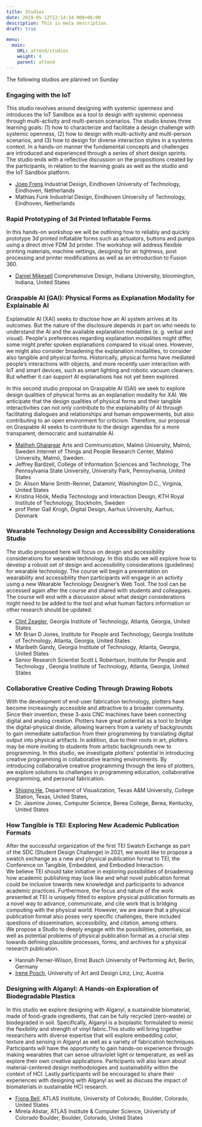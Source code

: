 ```yaml
---
title: Studios
date: 2019-05-12T12:14:34.000+06:00
description: This is meta description.
draft: true

menu:
  main:
    URL: attend/studios
    weight: 4
    parent: attend
---
```



The following studios are planned on Sunday

### Engaging with the IoT

This studio revolves around designing with systemic openness and introduces the IoT Sandbox as a tool to design with systemic openness through multi-activity and multi-person scenarios. The studio knows three learning goals: (1) how to characterize and facilitate a design challenge with systemic openness, (2) how to design with multi-activity and multi-person scenarios, and (3) how to design for diverse interaction styles in a systems context. In a hands-on manner the fundamental concepts and challenges are introduced and experienced through a series of short design sprints. The studio ends with a reflective discussion on the propositions created by the participants, in relation to the learning goals as well as the studio and the IoT Sandbox platform.


- [Joep Frens](mailto:j.w.frens@tue.nl) Industrial Design, Eindhoven University of Technology, Eindhoven, Netherlands
- Mathias Funk Industrial Design, Eindhoven University of Technology, Eindhoven, Netherlands

###  Rapid Prototyping of 3d Printed Inflatable Forms

In this hands-on workshop we will be outlining how to reliably and quickly prototype 3d printed inflatable forms such as actuators, buttons and pumps using a direct drive FDM 3d printer. The workshop will address flexible printing materials, machine settings, designing for air tightness, post processing and printer modifications as well as an introduction to Fusion 360.

- [Daniel Mikesell](mailto:danmikes@iu.edu) Comprehensive Design, Indiana University, bloomington, Indiana, United States

### Graspable AI (GAI): Physical Forms as Explanation Modality for Explainable AI

Explainable AI (XAI) seeks to disclose how an AI system arrives at its outcomes. But the nature of the disclosure depends in part on who needs to understand the AI and the available explanation modalities (e. g. verbal and visual). People's preferences regarding explanation modalities might differ, some might prefer spoken explanations compared to visual ones. However, we might also consider broadening the explanation modalities, to consider also tangible and physical forms. Historically, physical forms have mediated people’s interactions with objects, and more recently user interaction with IoT and smart devices, such as smart lighting and robotic vacuum cleaners. But whether it can support AI explanations has not yet been explored.  
  
In this second studio proposal on Graspable AI (GAI) we seek to explore design qualities of physical forms as an explanation modality for XAI. We anticipate that the design qualities of physical forms and their tangible interactivities can not only contribute to the explainability of AI through facilitating dialogues and relationships and human empowerments, but also contributing to an open environment for criticism. Therefore, our proposal on Graspable AI seeks to contribute to the design agendas for a more transparent, democratic and sustainable AI.

-   [Maliheh Ghajargar](mailto:maliheh.ghajargar@mau.se) Arts and Communication, Malmö University, Malmö, Sweden Internet of Things and People Research Center, Malmö University, Malmö, Sweden.
-   Jeffrey Bardzell, College of Information Sciences and Technology, The Pennsylvania State University, University Park, Pennsylvania, United States
-   Dr. Alison Marie Smith-Renner, Dataminr, Washington D.C., Virginia, United States
-   Kristina Höök, Media Technology and Interaction Design, KTH Royal Institute of Technology, Stockholm, Sweden
-   prof Peter Gall Krogh, Digital Design, Aarhus University, Aarhus, Denmark


### Wearable Technology Design and Accessibility Considerations Studio

The studio proposed here will focus on design and accessibility considerations for wearable technology. In this studio we will explore how to develop a robust set of design and accessibility considerations (guidelines) for wearable technology. The course will begin a presentation on wearability and accessibility then participants will engage in an activity using a new Wearable Technology Designer’s Web Tool. The tool can be accessed again after the course and shared with students and colleagues. The course will end with a discussion about what design considerations might need to be added to the tool and what human factors information or other research should be updated.

-   [Clint Zeagler](mailto:clintzeagler@gatech.edu), Georgia Institute of Technology, Atlanta, Georgia, United States
-   Mr Brian D Jones, Institute for People and Technology, Georgia Institute of Technology, Atlanta, Georgia, United States
-   Maribeth Gandy, Georgia Institute of Technology, Atlanta, Georgia, United States
-   Senior Research Scientist Scott L Robertson, Institute for People and Technology , Georgia Institute of Technology, Atlanta, Georgia, United States

### Collaborative Creative Coding Through Drawing Robots

With the development of end-user fabrication technology, plotters have become increasingly accessible and attractive to a broader community. Since their invention, these 3-axis CNC machines have been connecting digital and analog creation. Plotters have great potential as a tool to bridge the digital-physical divide, allowing learners from a variety of backgrounds to gain immediate satisfaction from their programming by translating digital output into physical artifacts. In addition, due to their roots in art, plotters may be more inviting to students from artistic backgrounds new to programming. In this studio, we investigate plotters' potential in introducing creative programming in collaborative learning environments. By introducing collaborative creative programming through the lens of plotters, we explore solutions to challenges in programming education, collaborative programming, and personal fabrication.


-   [Shiqing He](mailto:liciahe@tamu.edu), Department of Visualization, Texas A&M University, College Station, Texas, United States, 
-   Dr. Jasmine Jones, Computer Science, Berea College, Berea, Kentucky, United States


### How Tangible is TEI: Exploring New Academic Publication Formats

After the successful organization of the first TEI Swatch Exchange as part of the SDC (Student Design Challenge) in 2021, we would like to propose a swatch exchange as a new and physical publication format to TEI, the Conference on Tangible, Embedded, and Embodied Interaction.  
We believe TEI should take initiative in exploring possibilities of broadening how academic publishing may look like and what novel publication format could be inclusive towards new knowledge and participants to advance academic practices. Furthermore, the focus and nature of the work presented at TEI is uniquely fitted to explore physical publication formats as a novel way to advance, communicate, and cite work that is bridging computing with the physical world. However, we are aware that a physical publication format also poses very specific challenges, there included questions of dissemination, accessibility, and citation, among others.   
We propose a Studio to deeply engage with the possibilities, potentials, as well as potential problems of physical publication format as a crucial step towards defining plausible processes, forms, and archives for a physical research publication.

-   Hannah Perner-Wilson,  Ernst Busch University of Performing Art, Berlin, Germany
-   [Irene Posch](mailto:ireneposch@gmail.com), University of Art and Design Linz, Linz, Austria


### Designing with Alganyl: A Hands-on Exploration of Biodegradable Plastics

In this studio we explore designing with Alganyl, a sustainable biomaterial, made of food-grade ingredients, that can be fully recycled (zero-waste) or biodegraded in soil. Specifically, Alganyl is a bioplastic formulated to mimic the flexibility and strength of vinyl fabric.This studio will bring together researchers with diverse expertise that will explore embedding color, texture and sensing in Alganyl as well as a variety of fabrication techniques. Participants will have the opportunity to gain hands-on experience through making wearables that can sense ultraviolet light or temperature, as well as explore their own creative applications. Participants will also learn about material-centered design methodologies and sustainability within the context of HCI. Lastly participants will be encouraged to share their experiences with designing with Alganyl as well as discuss the impact of biomaterials in sustainable HCI research.

-  [Fiona Bell](mailto:fiona.bell@colorado.edu), ATLAS Institute, University of Colorado, Boulder, Colorado, United States 
-   Mirela Alistar, ATLAS Institute & Computer Science, University of Colorado Boulder, Boulder, Colorado, United States